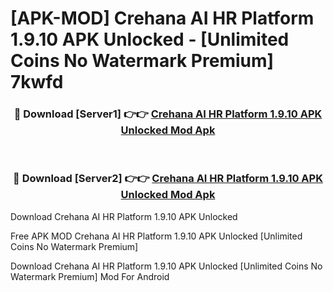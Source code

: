 # [APK-MOD] Crehana  AI HR Platform 1.9.10 APK Unlocked - [Unlimited Coins No Watermark Premium] 7kwfd



<div align="center">
<h3>🔴 Download [Server1] 👉👉 <a href="https://momento.my/?title=Crehana__AI_HR_Platform_1.9.10_APK_Unlocked">Crehana  AI HR Platform 1.9.10 APK Unlocked Mod Apk</a></h3><br>

<h3>🔴 Download [Server2] 👉👉 <a href="https://momento.my/?title=Crehana__AI_HR_Platform_1.9.10_APK_Unlocked">Crehana  AI HR Platform 1.9.10 APK Unlocked Mod Apk</a></h3>
</div>



Download Crehana  AI HR Platform 1.9.10 APK Unlocked 

Free APK MOD Crehana  AI HR Platform 1.9.10 APK Unlocked [Unlimited Coins No Watermark Premium]

Download Crehana  AI HR Platform 1.9.10 APK Unlocked [Unlimited Coins No Watermark Premium] Mod For Android

